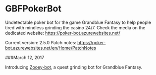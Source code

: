 # GBFPokerBot
Undetectable poker bot for the game Grandblue Fantasy to help people tired with mindless grinding the casino 24/7.
Check the media on the dedicated website:
https://poker-bot.azurewebsites.net/

Current version: 2.5.0
Patch notes: https://poker-bot.azurewebsites.net/en/Home/PatchNotes

###March 12, 2017

Introducing [Zooey-bot](https://github.com/Masuzu/ZooeyBot), a quest grinding bot for Grandblue Fantasy.
